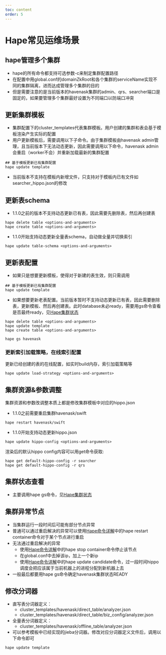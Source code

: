 ```yaml
---
toc: content
order: 5
---
```


# Hape常见运维场景

## hape管理多个集群
* hape的所有命令都支持可选参数-c来制定集群配置路径
* 在配置中用global.conf的domainZkRoot和各个集群的serviceName实现不同的集群隔离，进而达成管理多个集群的目的
* 但是需要注意的是当前版本的havenask集群的admin、qrs、searcher端口是固定的，如果要管理多个集群最好设置为不同端口以防端口冲突

## 更新集群模板
* 集群配置下的cluster_templates代表集群模板。用户创建的集群和表会基于模板渲染产生实际的配置
* 用户更新模板后，需要调用以下子命令。由于集群模板由havenask admin管理，且当前版本下无法动态更新，因此需要调用以下命令，havenask admin会重启（worker不会）并重新加载最新的集群配置
```
## 基于模板更新已有集群配置
hape update template
```
* 当前版本不支持在模板内新增文件，只支持对于模板内已有文件如searcher_hippo.json的修改

## 更新表schema
* 1.1.0之前的版本不支持动态更新已有表，因此需要先删除表，然后再创建表
```
hape delete table <options-and-arguments>
hape create table <options-and-arguments>
```
* 1.1.0开始支持动态更新全量表schema，自动做全量并切换索引
```
hape update table-schema <options-and-arguments>
```

## 更新表配置
* 如果只是想要更新模板，使得对于新建的表生效，则只需调用
```
## 基于模板更新已有集群配置
hape update template
```
* 如果想要更新老表配置。当前版本暂时不支持动态更新已有表，因此需要删除表，更新模板、然后再创建表。此时database未必ready，需要用gs命令查看是否最终ready，见[Hape集群状态](status.md)
```
hape delete table <options-and-arguments>
hape update template
hape create table <options-and-arguments>
```

```
hape gs havenask
```

### 更新索引加载策略，在线索引配置
更新已经创建的表的在线配置，如实时build内存，索引加载策略等
```
hape update load-strategy <options-and-arguments>
```

## 集群资源&参数调整
集群资源和参数改调整本质上都是修改集群模板中对应的hippo.json
* 1.1.0之前需要重启集群havenask/swift
```
hape restart havenask/swift
```
* 1.1.0开始支持动态更新hippo.json
```
hape update hippo-config <options-and-arguments>
```
渲染后的默认hippo config内容可以用get命令获取:

```
hape get default-hippo-config -r searcher
hape get default-hippo-config -r qrs
```


## 集群状态查看
* 主要调用hape gs命令，见[Hape集群状态](status.md)



## 集群异常节点
* 当集群运行一段时间后可能有部分节点异常
* 普通可以通过重启解决的异常可以使用[Hape命令详解](command.md)中的hape restart container命令对于某个节点进行重启
* 无法通过重启解决的异常
    * 使用[Hape命令详解](command.md)中的hape stop container命令停止该节点
    * 在global.conf中去掉该ip，加上一个新ip
    * 使用[Hape命令详解](command.md)中的hape update candidate命令，过一段时间hippo调度会把应该属于当前机器上的进程分配到新机器上去
* 一般最后都要用hape gs命令确定havenask集群状态READY


## 修改分词器
* 直写表分词器定义：
    * cluster_templates/havenask/direct_table/analyzer.json
    * cluster_templates/havenask/direct_table/biz_config/analyzer.json
* 全量表分词器定义：
    * cluster_templates/havenask/offline_table/analyzer.json
* 可以参考模板中已经实现的jieba分词器。修改对应分词器定义文件后，调用以下命令即可
```
hape update template
```

